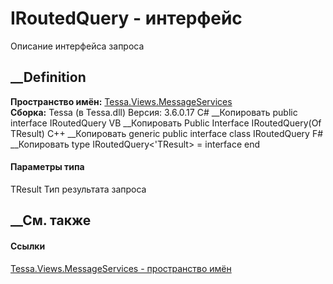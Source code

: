 # IRoutedQuery<TResult> \- интерфейс
Описание интерфейса запроса
## __Definition
 **Пространство имён:**
[Tessa.Views.MessageServices](N_Tessa_Views_MessageServices.htm)  
 **Сборка:** Tessa (в Tessa.dll) Версия: 3.6.0.17
C# __Копировать
     public interface IRoutedQuery<TResult>
VB __Копировать
     Public Interface IRoutedQuery(Of TResult)
C++ __Копировать
    generic<typename TResult>
    public interface class IRoutedQuery
F# __Копировать
     type IRoutedQuery<'TResult> = interface end
#### Параметры типа
TResult
     Тип результата запроса 
## __См. также
#### Ссылки
[Tessa.Views.MessageServices - пространство
имён](N_Tessa_Views_MessageServices.htm)
